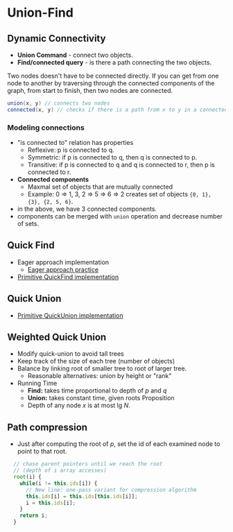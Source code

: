 # Union-Find

## Dynamic Connectivity

- **Union Command** - connect two objects.
- **Find/connected query** - is there a path connecting the two objects.

Two nodes doesn't have to be connected directly. If you can get from one node to another by traversing through the connected components of the graph, from start to finish, then two nodes are connected.

```java
union(x, y) // connects two nodes
connected(x, y) // checks if there is a path from x to y in a connected graph
```

### Modeling connections

- "is connected to" relation has properties
  - Reflexive: p is connected to q.
  - Symmetric: if p is connected to q, then q is connected to p.
  - Transitive: if p is connected to q and q is connected to r, then p is connected to r.
- **Connected components**
  - Maxmal set of objects that are mutually connected
  - Example: 0 => 1, 3, 2 => 5 => 6 => 2
    creates set of objects `{0, 1}, {3}, {2, 5, 6}`.
- in the above, we have 3 connected components.
- components can be merged with `union` operation and decrease number of sets.

## Quick Find

- Eager approach implementation
  - [Eager approach practice](./eager-approach.js)
- [Primitive QuickFind implementation](./QuickFind.js)

## Quick Union
- [Primitive QuickUnion implementation](./QuickUnion.js)

## Weighted Quick Union
- Modify quick-union to avoid tall trees
- Keep track of the size of each tree (number of objects)
- Balance by linking root of smaller tree to root of larger tree.
  - Reasonable alternatives: union by height or "rank"
- Running Time
  - **Find:** takes time proportional to depth of *p* and *q*
  - **Union:** takes constant time, given roots
 Proposition
  - Depth of any node *x* is at most lg *N*.
## Path compression
- Just after computing the root of *p*, set the id of each examined node to point to that root.
```js
  // chase parent pointers until we reach the root
  // (depth of i array accesses)
  root(i) {
    while(i != this.ids[i]) {
      // New line: one-pass variant for compression algorithm
      this.ids[i] = this.ids[this.ids[i]];
      i = this.ids[i];
    }
    return i;
  }
```
